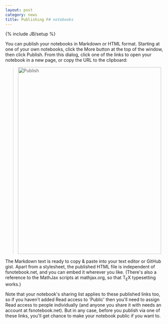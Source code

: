 ```yaml
---
layout: post
category: news
title: Publishing F# notebooks
---
```

{% include JB/setup %}

You can publish your notebooks in Markdown or HTML format. Starting at one of your own notebooks,
click the More button at the top of the window, then click Publish. From this dialog, click one of
the links to open your notebook in a new page, or copy the URL to the clipboard:

> <img src="/static/blog/assets/publish.png" width="451" height="586" alt="Publish">

The Markdown text is ready to copy & paste into your text editor or GitHub gist. Apart from a
stylesheet, the published HTML file is independent of fsnotebook.net, and you can embed it wherever
you like. (There's also a reference to the MathJax scripts at mathjax.org, so that T<sub>E</sub>X
typesetting works.)

Note that your notebook's sharing list applies to these published links too, so if you haven't added
Read access to 'Public' then you'll need to assign Read access to people individually (and anyone
you share it with needs an account at fsnotebook.net). But in any case, before you publish via one
of these links, you'll get chance to make your notebook public if you want to.
